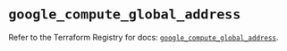 # `google_compute_global_address`

Refer to the Terraform Registry for docs: [`google_compute_global_address`](https://registry.terraform.io/providers/hashicorp/google-beta/5.16.0/docs/resources/google_compute_global_address).
